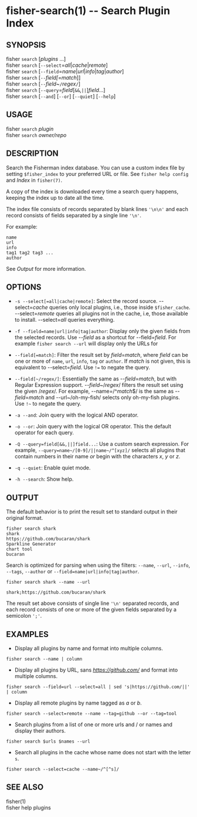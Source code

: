 fisher-search(1) -- Search Plugin Index
==========================================

## SYNOPSIS

fisher `search` [*plugins* ...]<br>
fisher `search` [`--select`=*all*|*cache*|*remote*]<br>
fisher `search` [`--field`=*name*|*url*|*info*|*tag*|*author*]<br>
fisher `search` [`--`*field[*=*match*]] <br>
fisher `search` [`--`*field*~`/`*regex*`/`] <br>
fisher `search` [`--query`=*field*[`&&`,`||`]*field*...]<br>
fisher `search` [`--and`] [`--or`] [`--quiet`] [`--help`]<br>

## USAGE

fisher `search` *plugin*<br>
fisher `search` *owner/repo*<br>

## DESCRIPTION

Search the Fisherman index database. You can use a custom index file by setting `$fisher_index` to your preferred URL or file. See `fisher help config` and *Index* in `fisher(7)`.

A copy of the index is downloaded every time a search query happens, keeping the index up to date all the time.

The index file consists of records separated by blank lines `'\n\n'` and each record consists of fields separated by a single line `'\n'`.

For example:

```
name
url
info
tag1 tag2 tag3 ...
author
```

See *Output* for more information.

## OPTIONS

* `-s --select[=all|cache|remote]`:
    Select the record source. --select=*cache* queries only local plugins, i.e., those inside `$fisher_cache`. --select=*remote* queries all plugins not in the cache, i.e, those available to install. --select=*all* queries everything.

* `-f --field=name|url|info|tag|author`:
    Display only the given fields from the selected records. Use --*field* as a shortcut for --field=*field*. For example `fisher search --url` will display only the URLs for

* `--field[=match]`:
    Filter the result set by *field*=*match*, where *field* can be one or more of `name`, `url`, `info`, `tag` or `author`. If *match* is not given, this is equivalent to --select=*field*. Use `!=` to negate the query.

* `--field[~/regex/]`:
    Essentially the same as --*field*=*match*, but with Regular Expression support. --*field*~/*regex*/ filters the result set using the given /*regex*/. For example, --name=/^*match*$/ is the same as --*field*=*match* and --url~/oh-my-fish/ selects only oh-my-fish plugins.  Use `!~` to negate the query.

* `-a --and`:
    Join query with the logical AND operator.

* `-o --or`:
    Join query with the logical OR operator. This the default operator for each query.

* `-Q --query=field[&&,||]field...`:
    Use a custom search expression. For example, `--query=name~/[0-9]/||name~/^[xyz]/` selects all plugins that contain numbers in their name *or* begin with the characters *x*, *y* or *z*.

* `-q --quiet`:
    Enable quiet mode.

* `-h --search`:
    Show help.

## OUTPUT

The default behavior is to print the result set to standard output in their original format.

```
fisher search shark
shark
https://github.com/bucaran/shark
Sparkline Generator
chart tool
bucaran
```

Search is optimized for parsing when using the filters: `--name`, `--url`, `--info`, `--tags`, `--author` or `--field=name|url|info|tag|author`.

```
fisher search shark --name --url

shark;https://github.com/bucaran/shark
```

The result set above consists of single line `'\n'` separated records, and each record consists of one or more of the given fields separated by a semicolon `';'`.

## EXAMPLES

* Display all plugins by name and format into multiple columns.

```
fisher search --name | column
```

* Display all plugins by URL, sans *https://github.com/* and format into multiple columns.

```
fisher search --field=url --select=all | sed 's|https://github.com/||' | column
```

* Display all remote plugins by name tagged as *a* or *b*.

```
fisher search --select=remote --name --tag=github --or --tag=tool
```

* Search plugins from a list of one or more urls and / or names and display their authors.

```
fisher search $urls $names --url
```

* Search all plugins in the cache whose name does not start with the letter `s`.

```
fisher search --select=cache --name~/^[^s]/
```

## SEE ALSO

fisher(1)<br>
fisher help plugins<br>

